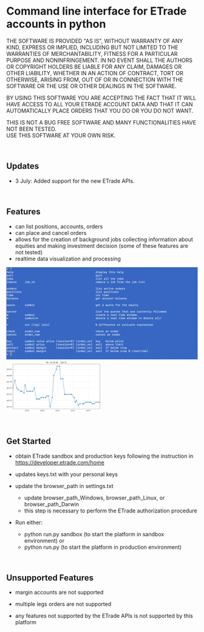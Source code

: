 # Command line interface for ETrade accounts in python

THE SOFTWARE IS PROVIDED "AS IS", WITHOUT WARRANTY OF ANY KIND, EXPRESS OR
IMPLIED, INCLUDING BUT NOT LIMITED TO THE WARRANTIES OF MERCHANTABILITY,
FITNESS FOR A PARTICULAR PURPOSE AND NONINFRINGEMENT. IN NO EVENT SHALL THE
AUTHORS OR COPYRIGHT HOLDERS BE LIABLE FOR ANY CLAIM, DAMAGES OR OTHER
LIABILITY, WHETHER IN AN ACTION OF CONTRACT, TORT OR OTHERWISE, ARISING FROM,
OUT OF OR IN CONNECTION WITH THE SOFTWARE OR THE USE OR OTHER DEALINGS IN THE
SOFTWARE.

BY USING THIS SOFTWARE YOU ARE ACCEPTING THE FACT THAT IT WILL HAVE ACCESS TO ALL
YOUR ETRADE ACCOUNT DATA AND THAT IT CAN AUTOMATICALLY PLACE ORDERS THAT YOU DO OR YOU
DO NOT WANT.<BR>

THIS IS NOT A BUG FREE SOFTWARE AND MANY FUNCTIONALITIES HAVE NOT BEEN TESTED.<BR>
USE THIS SOFTWARE AT YOUR OWN RISK.<BR>

<BR>


Updates
---

- 3 July: Added support for the new ETrade APIs.

<BR>


Features
---

- can list positions, accounts, orders
- can place and cancel orders
- allows for the creation of background jobs collecting information about equities and making investment decision (some of these features are not tested)
- realtime data visualization and processing

![Alt text](commands.png?raw=true "Command List")
<img src="realtime_data.png" height="50%" width="50%">

<BR>


Get Started
---

- obtain ETrade sandbox and production keys following the instruction in https://developer.etrade.com/home  

- updates keys.txt with your personal keys

- update the browser_path in settings.txt
   - update browser_path_Windows, browser_path_Linux, or browser_path_Darwin
   - this step is necessary to perform the ETrade authorization procedure

- Run either:
   - python run.py sandbox     (to start the platform in sandbox environment)
   or
   - python run.py             (to start the platform in production environment)

<BR>


Unsupported Features
---

- margin accounts are not supported

- multiple legs orders are not supported

- any features not supported by the ETrade APIs is not supported by this platform
